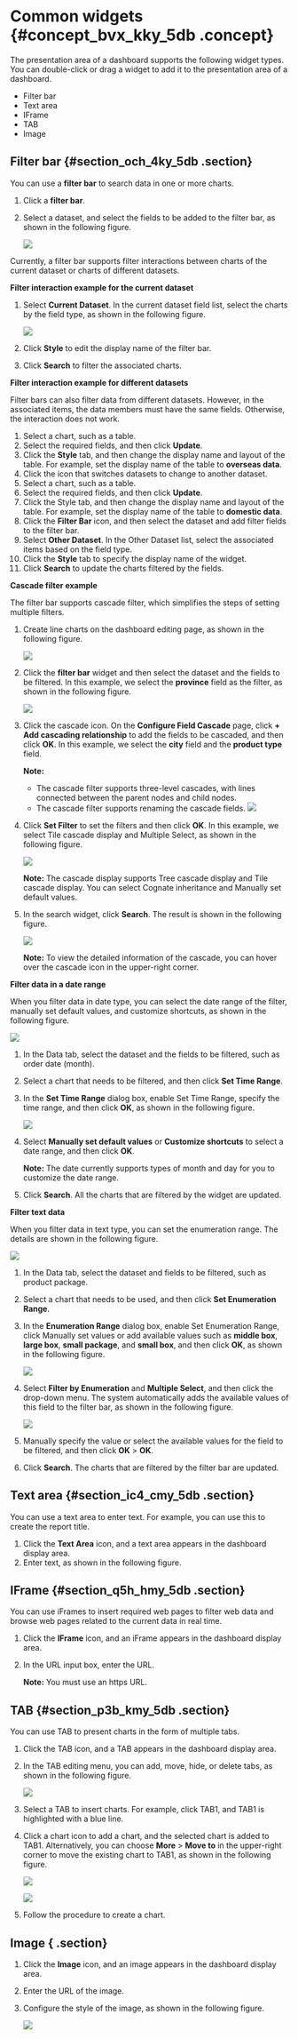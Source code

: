 # Common widgets {#concept_bvx_kky_5db .concept}

The presentation area of a dashboard supports the following widget types. You can double-click or drag a widget to add it to the presentation area of a dashboard.

-   Filter bar
-   Text area
-   IFrame
-   TAB
-   Image

## Filter bar {#section_och_4ky_5db .section}

You can use a **filter bar** to search data in one or more charts.

1.  Click a **filter bar**.
2.  Select a dataset, and select the fields to be added to the filter bar, as shown in the following figure.

    ![](images/11395_en-US.png)


Currently, a filter bar supports filter interactions between charts of the current dataset or charts of different datasets.

**Filter interaction example for the current dataset**

1.  Select **Current Dataset**. In the current dataset field list, select the charts by the field type, as shown in the following figure.

    ![](images/11396_en-US.png)

2.  Click **Style** to edit the display name of the filter bar.
3.  Click **Search** to filter the associated charts.

**Filter interaction example for different datasets**

Filter bars can also filter data from different datasets. However, in the associated items, the data members must have the same fields. Otherwise, the interaction does not work.

1.  Select a chart, such as a table.
2.  Select the required fields, and then click **Update**.
3.  Click the **Style** tab, and then change the display name and layout of the table. For example, set the display name of the table to **overseas data**.
4.  Click the icon that switches datasets to change to another dataset.
5.  Select a chart, such as a table.
6.  Select the required fields, and then click **Update**.
7.  Click the Style tab, and then change the display name and layout of the table. For example, set the display name of the table to **domestic data**.
8.  Click the **Filter Bar** icon, and then select the dataset and add filter fields to the filter bar.
9.  Select **Other Dataset**. In the Other Dataset list, select the associated items based on the field type.
10. Click the **Style** tab to specify the display name of the widget.
11. Click **Search** to update the charts filtered by the fields.

**Cascade filter example**

The filter bar supports cascade filter, which simplifies the steps of setting multiple filters.

1.  Create line charts on the dashboard editing page, as shown in the following figure.

    ![](images/11218_en-US.png)

2.  Click the **filter bar** widget and then select the dataset and the fields to be filtered. In this example, we select the **province** field as the filter, as shown in the following figure.

    ![](images/11224_en-US.png)

3.  Click the cascade icon. On the **Configure Field Cascade** page, click **+ Add cascading relationship** to add the fields to be cascaded, and then click **OK**. In this example, we select the **city** field and the **product type** field.

    **Note:** 

    -   The cascade filter supports three-level cascades, with lines connected between the parent nodes and child nodes.
    -   The cascade filter supports renaming the cascade fields.
    ![](images/13688_en-US.png)

4.  Click **Set Filter** to set the filters and then click **OK**. In this example, we select Tile cascade display and Multiple Select, as shown in the following figure.

    ![](images/13684_en-US.png)

    **Note:** The cascade display supports Tree cascade display and Tile cascade display. You can select Cognate inheritance and Manually set default values.

5.  In the search widget, click **Search**. The result is shown in the following figure.

    ![](images/13685_en-US.png)

    **Note:** To view the detailed information of the cascade, you can hover over the cascade icon in the upper-right corner.


**Filter data in a date range**

When you filter data in date type, you can select the date range of the filter, manually set default values, and customize shortcuts, as shown in the following figure.

![](images/13681_en-US.png)

1.  In the Data tab, select the dataset and the fields to be filtered, such as order date \(month\).
2.  Select a chart that needs to be filtered, and then click **Set Time Range**.
3.  In the **Set Time Range** dialog box, enable Set Time Range, specify the time range, and then click **OK**, as shown in the following figure.

    ![](images/13682_en-US.png)

4.  Select **Manually set default values** or **Customize shortcuts** to select a date range, and then click **OK**.

    **Note:** The date currently supports types of month and day for you to customize the date range.

5.  Click **Search**. All the charts that are filtered by the widget are updated.

**Filter text data**

When you filter data in text type, you can set the enumeration range. The details are shown in the following figure.

![](images/13729_en-US.png)

1.  In the Data tab, select the dataset and fields to be filtered, such as product package.
2.  Select a chart that needs to be used, and then click **Set Enumeration Range**.
3.  In the **Enumeration Range** dialog box, enable Set Enumeration Range, click Manually set values or add available values such as **middle box**, **large box**, **small package**, and **small box**, and then click **OK**, as shown in the following figure.

    ![](images/13730_en-US.png)

4.  Select **Filter by Enumeration** and **Multiple Select**, and then click the drop-down menu. The system automatically adds the available values of this field to the filter bar, as shown in the following figure.

    ![](images/13731_en-US.png)

5.  Manually specify the value or select the available values for the field to be filtered, and then click **OK** \> **OK**.
6.  Click **Search**. The charts that are filtered by the filter bar are updated.

## Text area {#section_ic4_cmy_5db .section}

You can use a text area to enter text. For example, you can use this to create the report title.

1.  Click the **Text Area** icon, and a text area appears in the dashboard display area.
2.  Enter text, as shown in the following figure.

## IFrame {#section_q5h_hmy_5db .section}

You can use iFrames to insert required web pages to filter web data and browse web pages related to the current data in real time.

1.  Click the **IFrame** icon, and an iFrame appears in the dashboard display area.
2.  In the URL input box, enter the URL.

    **Note:** You must use an https URL.


## TAB {#section_p3b_kmy_5db .section}

You can use TAB to present charts in the form of multiple tabs.

1.  Click the TAB icon, and a TAB appears in the dashboard display area.
2.  In the TAB editing menu, you can add, move, hide, or delete tabs, as shown in the following figure.

    ![](images/11235_en-US.png)

3.  Select a TAB to insert charts. For example, click TAB1, and TAB1 is highlighted with a blue line.
4.  Click a chart icon to add a chart, and the selected chart is added to TAB1. Alternatively, you can choose **More** \> **Move to** in the upper-right corner to move the existing chart to TAB1, as shown in the following figure.

    ![](images/11238_en-US.png)

    ![](images/11239_en-US.png)

5.  Follow the procedure to create a chart.

## Image { .section}

1.  Click the **Image** icon, and an image appears in the dashboard display area.
2.  Enter the URL of the image.
3.  Configure the style of the image, as shown in the following figure.

    ![](images/6952_en-US.png)


